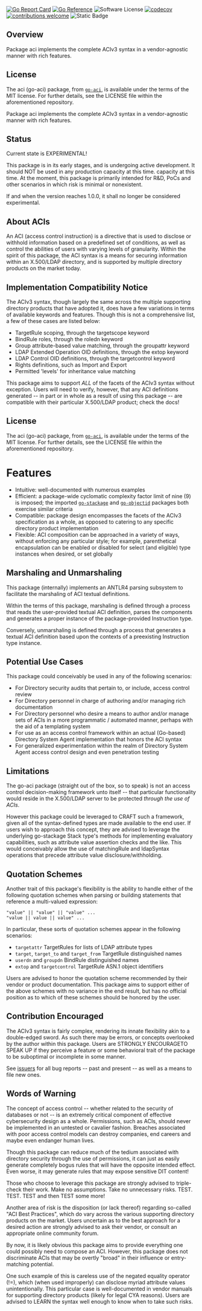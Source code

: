 [![Go Report Card](https://goreportcard.com/badge/github.com/JesseCoretta/go-aci)](https://goreportcard.com/report/github.com/JesseCoretta/go-aci) [![Go Reference](https://pkg.go.dev/badge/github.com/JesseCoretta/go-aci.svg)](https://pkg.go.dev/github.com/JesseCoretta/go-aci) ![Software License](https://img.shields.io/badge/license-MIT-brightgreen.svg?style=flat-square) [![codecov](https://codecov.io/gh/JesseCoretta/go-aci/graph/badge.svg?token=RLW4DHLKQP)](https://codecov.io/gh/JesseCoretta/go-aci) [![contributions welcome](https://img.shields.io/badge/contributions-welcome-brightgreen.svg?style=flat)](https://github.com/JesseCoretta/go-aci/issues) ![Static Badge](https://img.shields.io/badge/experimental-red?logo=simple-icons&labelColor=purple&color=maroon&link=https%3A%2F%2Fgithub.com%2FJesseCoretta%2Fgo-aci)


## Overview

Package aci implements the complete ACIv3 syntax in a vendor-agnostic manner with rich features.

## License

The aci (go-aci) package, from [`go-aci`](http://github.com/JesseCoretta/go-aci), is available under the terms of the MIT license. For further
details, see the LICENSE file within the aforementioned repository. 

Package aci implements the complete ACIv3 syntax in a vendor-agnostic manner with rich features.

## Status

Current state is EXPERIMENTAL!

This package is in its early stages, and is undergoing active development. It should NOT be used in any production capacity at this time.
capacity at this time. At the moment, this package is primarily intended for R&D, PoCs and other scenarios in which risk
is minimal or nonexistent.

If and when the version reaches 1.0.0, it shall no longer be considered experimental.

## About ACIs

An ACI (access control instruction) is a directive that is used to disclose or withhold information based on a predefined
set of conditions, as well as control the abilities of users with varying levels of granularity. Within the spirit of this
package, the ACI syntax is a means for securing information within an X.500/LDAP directory, and is supported by multiple
directory products on the market today.

## Implementation Compatibility Notice

The ACIv3 syntax, though largely the same across the multiple supporting directory products that have adopted it, does have
a few variations in terms of available keywords and features. Though this is not a comprehensive list, a few of these cases
are listed below:

- TargetRule scoping, through the targetscope keyword
- BindRule roles, through the roledn keyword
- Group attribute-based value matching, through the groupattr keyword
- LDAP Extended Operation OID definitions, through the extop keyword
- LDAP Control OID definitions, through the targetcontrol keyword
- Rights definitions, such as Import and Export
- Permitted 'levels' for inheritance value matching

This package aims to support *ALL* of the facets of the ACIv3 syntax without exception. Users will need to verify, however,
that any ACI definitions generated -- in part or in whole as a result of using this package -- are compatible with their
particular X.500/LDAP product; check the docs!

## License

The aci (go-aci) package, from [`go-aci`](http://github.com/JesseCoretta/go-aci), is available under the terms of the MIT license. For
further details, see the LICENSE file within the aforementioned repository.

# Features

- Intuitive: well-documented with numerous examples
- Efficient: a package-wide cyclomatic complexity factor limit of nine (9) is imposed; the imported [`go-stackage`](http://github.com/JesseCoretta/go-stackage) and [`go-objectid`](http://github.com/JesseCoretta/go-objectid)
packages both exercise similar criteria
- Compatible: package design encompasses the facets of the ACIv3 specification as a whole, as opposed to catering to any
specific directory product implementation
- Flexible: ACI composition can be approached in a variety of ways, without enforcing any particular style; for example,
parenthetical encapsulation can be enabled or disabled for select (and eligible) type instances when desired, or set globally

## Marshaling and Unmarshaling

This package (internally) implements an ANTLR4 parsing subsystem to facilitate the marshaling of ACI textual definitions.

Within the terms of this package, marshaling is defined through a process that reads the user-provided textual ACI definition,
parses the components and generates a proper instance of the package-provided Instruction type.

Conversely, unmarshaling is defined through a process that generates a textual ACI definition based upon the contexts of a
preexisting Instruction type instance.

## Potential Use Cases

This package could conceivably be used in any of the following scenarios:

- For Directory security audits that pertain to, or include, access control review
- For Directory personnel in charge of authoring and/or managing rich documentation
- For Directory personnel who desire a means to author and/or manage sets of ACIs in a more programmatic / automated manner, perhaps
with the aid of a templating system
- For use as an access control framework within an actual (Go-based) Directory System Agent implementation that honors the ACI syntax
- For generalized experimentation within the realm of Directory System Agent access control design and even penetration testing

## Limitations

The go-aci package (straight out of the box, so to speak) is not an access control decision-making framework unto itself -- that
particular functionality would reside in the X.500/LDAP server to be protected *through the use of ACIs*.

However this package could be leveraged to CRAFT such a framework, given all of the syntax-defined types are made available to the
end user. If users wish to approach this concept, they are advised to leverage the underlying go-stackage Stack type's methods for
implementing evaluatory capabilities, such as attribute value assertion checks and the like.  This would conceivably allow the use
of matchingRule and ldapSyntax operations that precede attribute value disclosure/withholding.

## Quotation Schemes

Another trait of this package's flexibility is the ability to handle either of the following quotation schemes when parsing or
building statements that reference a multi-valued expression:

```
"value" || "value" || "value" ...
"value || value || value" ...
```

In particular, these sorts of quotation schemes appear in the following scenarios:

- `targetattr` TargetRules for lists of LDAP attribute types
- `target`, `target_to` and `target_from` TargetRule distinguished names
- `userdn` and `groupdn` BindRule distinguished names
- `extop` and `targetcontrol` TargetRule ASN.1 object identifiers

Users are advised to honor the quotation scheme recommended by their vendor or product documentation. This package aims to
support either of the above schemes with no variance in the end result, but has no official position as to which of these
schemes should be honored by the user.

## Contribution Encouraged

The ACIv3 syntax is fairly complex, rendering its innate flexibility akin to a double-edged sword. As such there may be errors, or
concepts overlooked by the author within this package.  Users are STRONGLY ENCOURAGETO SPEAK UP if they perceive a feature or some
behavioral trait of the package to be suboptimal or incomplete in some manner.

See [issuers](https://github.com/JesseCoretta/go-aci/issues) for all bug reports -- past and present -- as well as a means to file new ones.

## Words of Warning

The concept of access control -- whether related to the security of databases or not -- is an extremely critical component of effective
cybersecurity design as a whole. Permissions, such as ACIs, should never be implemented in an untested or cavalier fashion. Breaches
associated with poor access control models can destroy companies, end careers and maybe even endanger human lives.

Though this package can reduce much of the tedium associated with directory security through the use of permissions, it can just as
easily generate completely bogus rules that will have the opposite intended effect. Even worse, it may generate rules that may expose
sensitive DIT content!

Those who choose to leverage this package are strongly advised to triple-check their work. Make no assumptions. Take no unnecessary risks.
TEST. TEST. TEST and then TEST some more!

Another area of risk is the disposition (or lack thereof) regarding so-called "ACI Best Practices", which do vary across the various
supporting directory products on the market. Users uncertain as to the best approach for a desired action are strongly advised to ask
their vendor, or consult an appropriate online community forum.

By now, it is likely obvious this package aims to provide everything one could possibly need to compose an ACI. However, this package does
not discriminate ACIs that may be overtly "broad" in their influence or entry-matching potential.

One such example of this is careless use of the negated equality operator (!=), which (when used improperly) can disclose myriad attribute
values unintentionally. This particular case is well-documented in vendor manuals for supporting directory products (likely for legal CYA
reasons). Users are advised to LEARN the syntax well enough to know when to take such risks.

